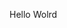 Hello Wolrd































































































































































































































































































































































































































































































































































































































































































































































































































































































































































































































































































































































































































































































































































































































































































































































































































































































































































































































































































































































































































































































































































































































































































































































































































































































































































































































































































































































































































































































